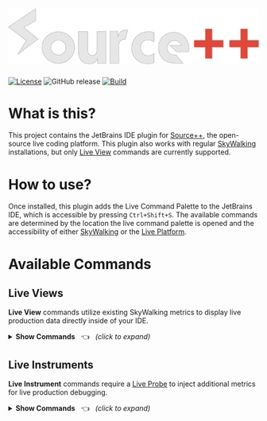 # ![](https://github.com/sourceplusplus/live-platform/blob/master/.github/media/sourcepp_logo.svg)

[![License](https://camo.githubusercontent.com/93398bf31ebbfa60f726c4f6a0910291b8156be0708f3160bad60d0d0e1a4c3f/68747470733a2f2f696d672e736869656c64732e696f2f6769746875622f6c6963656e73652f736f75726365706c7573706c75732f6c6976652d706c6174666f726d)](LICENSE)
![GitHub release](https://img.shields.io/github/v/release/sourceplusplus/interface-jetbrains?include_prereleases)
[![Build](https://github.com/sourceplusplus/interface-jetbrains/actions/workflows/build.yml/badge.svg)](https://github.com/sourceplusplus/interface-jetbrains/actions/workflows/build.yml)

# What is this?

<!-- Plugin description -->

This project contains the JetBrains IDE plugin for [Source++](https://github.com/sourceplusplus/live-platform), the open-source live coding platform. This plugin also works with regular [SkyWalking](https://github.com/apache/skywalking) installations, but only [Live View](#live-view) commands are currently supported.

<!-- Plugin description end -->

# How to use?

Once installed, this plugin adds the Live Command Palette to the JetBrains IDE, which is accessible by pressing `Ctrl+Shift+S`.
The available commands are determined by the location the live command palette is opened and the accessibility of either [SkyWalking](https://github.com/apache/skywalking) or the [Live Platform](https://github.com/sourceplusplus/live-platform).

# Available Commands

## Live Views

**Live View** commands utilize existing SkyWalking metrics to display live production data directly inside of your IDE.

<details>
  <summary><b>Show Commands</b> &nbsp; 👈 &nbsp; <i>(click to expand)</i></summary>

  ### Show/Hide Quick Stats

  > Inlay hints which indicate an endpoint's current activity.

  <details>
    <summary>Screencast</summary>

  ![screencast](https://user-images.githubusercontent.com/3278877/159804991-9882aa60-abd4-43d9-8a3f-db7f1f5f38d5.gif)
  </details>

  ### Watch Log

  > Follow specific logging statements in real-time.

  <details>
    <summary>Screencast</summary>

  ![screencast](https://user-images.githubusercontent.com/3278877/158381411-214285ba-7291-4c70-8e1f-8489140fa239.gif)
  </details>

  ### View Overview/Activity/Traces/Logs

  > Contextual popups for displaying live operational data on the code currently in view.

  <details>
    <summary>Screencast</summary>

  ![screencast](https://user-images.githubusercontent.com/3278877/159803045-9b92dbe1-df08-4275-9ec8-1cbfed6e542d.gif)
  </details>
  
</details>

## Live Instruments

**Live Instrument** commands require a [Live Probe](https://github.com/sourceplusplus/probe-jvm) to inject additional metrics for live production debugging.

<details>
  <summary><b>Show Commands</b> &nbsp; 👈 &nbsp; <i>(click to expand)</i></summary>

  ### Add Breakpoint

  > Live Breakpoints (a.k.a. non-breaking breakpoints) are useful debugging instruments for gaining insight into the live variables available in production at a given scope.

  <details>
    <summary>Screencast</summary>

  ![live-breakpoint](https://user-images.githubusercontent.com/3278877/136304451-2c98ad30-032b-4ce0-9f37-f98cd750adb3.gif)
  </details>

  ### Add Log

  > Live Logs (a.k.a. just-in-time logging) are quick and easy debugging instruments for instantly outputting live data from production without redeploying or restarting your application.

  <details>
    <summary>Screencast</summary>

  ![live-log](https://user-images.githubusercontent.com/3278877/136304738-d46c2796-4dd3-45a3-81bb-5692547c1c71.gif)
  </details>

</details>
